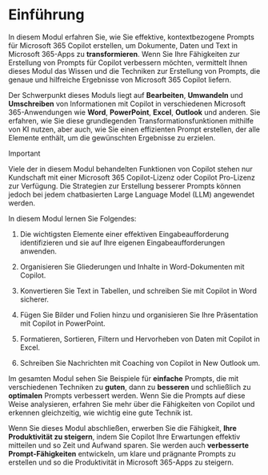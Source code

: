 # Einführung

In diesem Modul erfahren Sie, wie Sie effektive, kontextbezogene Prompts für Microsoft 365 Copilot erstellen, um Dokumente, Daten und Text in Microsoft 365-Apps zu **transformieren**. Wenn Sie Ihre Fähigkeiten zur Erstellung von Prompts für Copilot verbessern möchten, vermittelt Ihnen dieses Modul das Wissen und die Techniken zur Erstellung von Prompts, die genaue und hilfreiche Ergebnisse von Microsoft 365 Copilot liefern.

Der Schwerpunkt dieses Moduls liegt auf **Bearbeiten**, **Umwandeln** und **Umschreiben** von Informationen mit Copilot in verschiedenen Microsoft 365-Anwendungen wie **Word**, **PowerPoint**, **Excel**, **Outlook** und anderen. Sie erfahren, wie Sie diese grundlegenden Transformationsfunktionen mithilfe von KI nutzen, aber auch, wie Sie einen effizienten Prompt erstellen, der alle Elemente enthält, um die gewünschten Ergebnisse zu erzielen.

> [!IMPORTANT]
> Viele der in diesem Modul behandelten Funktionen von Copilot stehen nur Kundschaft mit einer Microsoft 365 Copilot-Lizenz oder Copilot Pro-Lizenz zur Verfügung. Die Strategien zur Erstellung besserer Prompts können jedoch bei jedem chatbasierten Large Language Model (LLM) angewendet werden.

In diesem Modul lernen Sie Folgendes:

1. Die wichtigsten Elemente einer effektiven Eingabeaufforderung identifizieren und sie auf Ihre eigenen Eingabeaufforderungen anwenden.

1. Organisieren Sie Gliederungen und Inhalte in Word-Dokumenten mit Copilot.

1. Konvertieren Sie Text in Tabellen, und schreiben Sie mit Copilot in Word sicherer.

1. Fügen Sie Bilder und Folien hinzu und organisieren Sie Ihre Präsentation mit Copilot in PowerPoint.

1. Formatieren, Sortieren, Filtern und Hervorheben von Daten mit Copilot in Excel.

1. Schreiben Sie Nachrichten mit Coaching von Copilot in New Outlook um.

Im gesamten Modul sehen Sie Beispiele für **einfache** Prompts, die mit verschiedenen Techniken zu **guten**, dann zu **besseren** und schließlich zu **optimalen** Prompts verbessert werden. Wenn Sie die Prompts auf diese Weise analysieren, erfahren Sie mehr über die Fähigkeiten von Copilot und erkennen gleichzeitig, wie wichtig eine gute Technik ist.

Wenn Sie dieses Modul abschließen, erwerben Sie die Fähigkeit, **Ihre Produktivität zu steigern**, indem Sie Copilot Ihre Erwartungen effektiv mitteilen und so Zeit und Aufwand sparen. Sie werden auch **verbesserte Prompt-Fähigkeiten** entwickeln, um klare und prägnante Prompts zu erstellen und so die Produktivität in Microsoft 365-Apps zu steigern.
